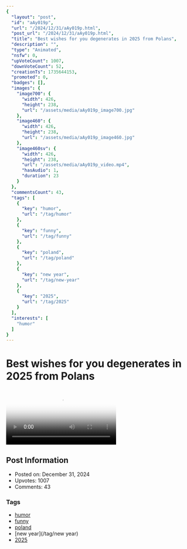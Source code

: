 ```yaml
---
{
  "layout": "post",
  "id": "aAy019p",
  "url": "/2024/12/31/aAy019p.html",
  "post_url": "/2024/12/31/aAy019p.html",
  "title": "Best wishes for you degenerates in 2025 from Polans",
  "description": "",
  "type": "Animated",
  "nsfw": 0,
  "upVoteCount": 1007,
  "downVoteCount": 52,
  "creationTs": 1735644153,
  "promoted": 0,
  "badges": [],
  "images": {
    "image700": {
      "width": 426,
      "height": 238,
      "url": "/assets/media/aAy019p_image700.jpg"
    },
    "image460": {
      "width": 426,
      "height": 238,
      "url": "/assets/media/aAy019p_image460.jpg"
    },
    "image460sv": {
      "width": 426,
      "height": 238,
      "url": "/assets/media/aAy019p_video.mp4",
      "hasAudio": 1,
      "duration": 23
    }
  },
  "commentsCount": 43,
  "tags": [
    {
      "key": "humor",
      "url": "/tag/humor"
    },
    {
      "key": "funny",
      "url": "/tag/funny"
    },
    {
      "key": "poland",
      "url": "/tag/poland"
    },
    {
      "key": "new year",
      "url": "/tag/new-year"
    },
    {
      "key": "2025",
      "url": "/tag/2025"
    }
  ],
  "interests": [
    "humor"
  ]
}
---
```


# Best wishes for you degenerates in 2025 from Polans

<video controls playsinline loop poster="/assets/media/aAy019p_image460.jpg">
  <source src="/assets/media/aAy019p_video.mp4" type="video/mp4">
  Your browser does not support the video tag.
</video>

## Post Information

- Posted on: December 31, 2024
- Upvotes: 1007
- Comments: 43

### Tags

- [humor](/tag/humor)
- [funny](/tag/funny)
- [poland](/tag/poland)
- [new year](/tag/new year)
- [2025](/tag/2025)
